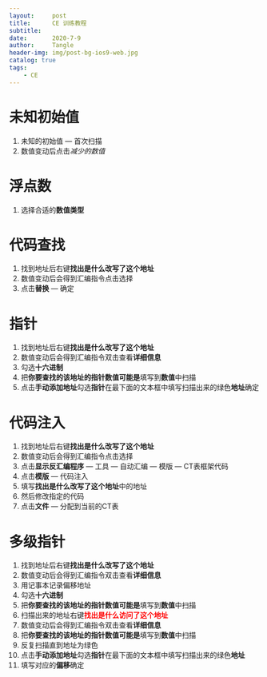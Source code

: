 ```yaml
---
layout:     post
title:      CE 训练教程
subtitle:   
date:       2020-7-9
author:     Tangle
header-img: img/post-bg-ios9-web.jpg
catalog: true
tags:
    - CE
---
```


# 未知初始值

1. 未知的初始值 — 首次扫描
1. 数值变动后点击*减少的数值*

# 浮点数

1. 选择合适的**数值类型**

# 代码查找

1. 找到地址后右键**找出是什么改写了这个地址**
1. 数值变动后会得到汇编指令点击选择
1. 点击**替换** — 确定

# 指针

1. 找到地址后右键**找出是什么改写了这个地址**
1. 数值变动后会得到汇编指令双击查看**详细信息**
1. 勾选**十六进制**
1. 把**你要查找的该地址的指针数值可能是**填写到**数值**中扫描
1. 点击**手动添加地址**勾选**指针**在最下面的文本框中填写扫描出来的绿色**地址**确定

# 代码注入

1. 找到地址后右键**找出是什么改写了这个地址**
1. 数值变动后会得到汇编指令点击选择
1. 点击**显示反汇编程序** — 工具 — 自动汇编 — 模版 — CT表框架代码
1. 点击**模版** — 代码注入
1. 填写**找出是什么改写了这个地址**中的地址
1. 然后修改指定的代码
1. 点击**文件** — 分配到当前的CT表

# 多级指针

1. 找到地址后右键**找出是什么改写了这个地址**
1. 数值变动后会得到汇编指令双击查看**详细信息**
1. 用记事本记录偏移地址
1. 勾选**十六进制**
1. 把**你要查找的该地址的指针数值可能是**填写到**数值**中扫描
1. 扫描出来的地址右键<b style="color:red">找出是什么访问了这个地址</b>
1. 数值变动后会得到汇编指令双击查看**详细信息**
1. 把**你要查找的该地址的指针数值可能是**填写到**数值**中扫描
1. 反复扫描直到地址为绿色
1. 点击**手动添加地址**勾选**指针**在最下面的文本框中填写扫描出来的绿色**地址**
1. 填写对应的**偏移**确定

